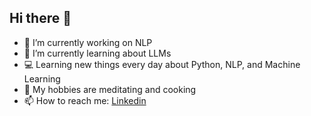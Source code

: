 ## Hi there 👋

- 🔭 I’m currently working on NLP
- 🌱 I’m currently learning about LLMs
- 💻 Learning new things every day about Python, NLP, and Machine Learning
- 🧘 My hobbies are meditating and cooking
- 📫 How to reach me: [Linkedin](https://www.linkedin.com/in/fabiolagcorrea/)
